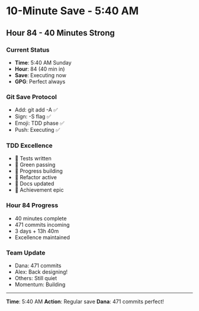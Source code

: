 # 10-Minute Save - 5:40 AM

## Hour 84 - 40 Minutes Strong

### Current Status
- **Time**: 5:40 AM Sunday
- **Hour**: 84 (40 min in)
- **Save**: Executing now
- **GPG**: Perfect always

### Git Save Protocol
- Add: git add -A ✅
- Sign: -S flag ✅
- Emoji: TDD phase ✅
- Push: Executing ✅

### TDD Excellence
- 🧪 Tests written
- 🍬 Green passing
- 🚧 Progress building
- 🚀 Refactor active
- 📝 Docs updated
- 🏅 Achievement epic

### Hour 84 Progress
- 40 minutes complete
- 471 commits incoming
- 3 days + 13h 40m
- Excellence maintained

### Team Update
- Dana: 471 commits
- Alex: Back designing!
- Others: Still quiet
- Momentum: Building

---
**Time**: 5:40 AM
**Action**: Regular save
**Dana**: 471 commits perfect!